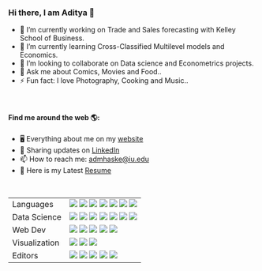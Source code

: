 
### Hi there, I am Aditya 👋

- 🔭 I’m currently working on Trade and Sales forecasting with Kelley School of Business. <br>
- 🌱 I’m currently learning Cross-Classified Multilevel models and Economics. <br>
- 👯 I’m looking to collaborate on Data science and Econometrics projects. <br>
- 💬 Ask me about Comics, Movies and Food.. <br>
- ⚡ Fun fact: I love Photography, Cooking and Music.. <br>
<br>

#### Find me around the web 🌎:
- 🖥 Everything about me on my <a href="https://adityamhaske.com">website</a> 
- 💼 Sharing updates on <a href="https://www.linkedin.com/in/adityamhaske/">LinkedIn</a> 
- 📫 How to reach me: admhaske@iu.edu 
- 📄 Here is my Latest <a href="https://adityamhaske.com/files/AdityaSanjay_Mhaske_Resume.pdf" target="_blank"> Resume</a>

<br>

<table>
  <tr>
    <td valign="middle">
      <span>Languages</span>
    </td>
    <td valign="middle">
      <div float="left">
        <img src="https://img.shields.io/badge/Python-%233776AB.svg?&style=flat-square&logo=python&logoColor=white"/>
        <img src="https://img.shields.io/badge/R-%23276DC3.svg?&style=flat-square&logo=r&logoColor=white"/>
        <img src="https://img.shields.io/badge/C++-%2300599C.svg?&style=flat-square&logo=cplusplus&logoColor=white"/>
        <img src="https://img.shields.io/badge/CUDA-%2376B900.svg?&style=flat-square&logo=nvidia&logoColor=white"/>
        <img src="https://img.shields.io/badge/Matlab-%23ff800f.svg?&style=flat-square&logo=octave&logoColor=white"/>
        <img src="https://img.shields.io/badge/Java-%23007396.svg?&style=flat-square&logo=java&logoColor=white"/>
        <img src="https://img.shields.io/badge/SQL-%234169E1.svg?&style=flat-square&logo=postgresql&logoColor=white"/>
      </div>
    </td>
  </tr>
  <tr>
    <td valign="middle">
      <span>Data Science</span>
    </td>
    <td valign="middle">
      <div float="left">
        <img src="https://img.shields.io/badge/PyTorch-%23EE4C2C.svg?&style=flat-square&logo=pytorch&logoColor=white"/>
        <img src="https://img.shields.io/badge/Tensorflow-%23FF6F00.svg?&style=flat-square&logo=tensorflow&logoColor=white"/>
        <img src="https://img.shields.io/badge/Keras-%23D00000.svg?&style=flat-square&logo=keras&logoColor=white"/>
        <img src="https://img.shields.io/badge/ScikitLearn-%23F7931E.svg?&style=flat-square&logo=scikitlearn&logoColor=white"/>
        <img src="https://img.shields.io/badge/Numpy-%23013243.svg?&style=flat-square&logo=numpy&logoColor=white"/>
        <img src="https://img.shields.io/badge/Scipy-%238CAAE6.svg?&style=flat-square&logo=scipy&logoColor=white"/>
        <img src="https://img.shields.io/badge/Pandas-%23150458.svg?&style=flat-square&logo=pandas&logoColor=white"/>
      </div>
    </td>
  </tr>
  <tr>
    <td valign="middle">
      <span>Web Dev</span>
    </td>
    <td valign="middle">
      <div float="left">
        <img src="https://img.shields.io/badge/HTML5-E34F26?style=flat-square&logo=html5&logoColor=white"/>
        <img src="https://img.shields.io/badge/CSS3-1572B6?style=flat-square&logo=css3&logoColor=white"/>
        <img src="https://img.shields.io/badge/Javascript-%23F7DF1E.svg?&style=flat-square&logo=javascript&logoColor=black"/>
        <img src="https://img.shields.io/badge/React-%2361DAFB.svg?&style=flat-square&logo=react&logoColor=black"/>
        <img src="https://img.shields.io/badge/Node-%23339933.svg?&style=flat-square&logo=nodedotjs&logoColor=white"/>
      </div>
    </td>
  </tr>
  <tr>
    <td valign="middle">
      <span>Visualization</span>
    </td>
    <td valign="middle">
      <div float="left">
        <img src="https://img.shields.io/badge/ggplot2-%23276DC3.svg?&style=flat-square&logo=r&logoColor=white"/>
        <img src="https://img.shields.io/badge/matplotlib-%23F37626.svg?&style=flat-square&logo=python&logoColor=white"/>
        <img src="https://img.shields.io/badge/WebGL-%23990000.svg?&style=flat-square&logo=webgl&logoColor=white"/>
      </div>
    </td>
  </tr>
  <tr>
    <td valign="middle">
      <span>Editors</span>
    </td>
    <td valign="middle">
      <div float="left">
        <img src="https://img.shields.io/badge/git-%23F05033.svg?style=flat-square&logo=git&logoColor=white"/>
        <img src="https://img.shields.io/badge/github-%23121011.svg?style=flat-square&logo=github&logoColor=white"/>
        <img src="https://img.shields.io/badge/pycharm-143?style=flat-square&logo=pycharm&logoColor=black&color=black&labelColor=green"/>
        <img src="https://img.shields.io/badge/sublime_text-%23575757.svg?style=flat-square&logo=sublime-text&logoColor=important"/>
        <img src="https://img.shields.io/badge/visual_studio_code-%23575757.svg?style=flat-square&logo=visual-studio-code&color=blue&labelColor=blue"/>
      </div>
    </td>
  </tr>
  
</table>

